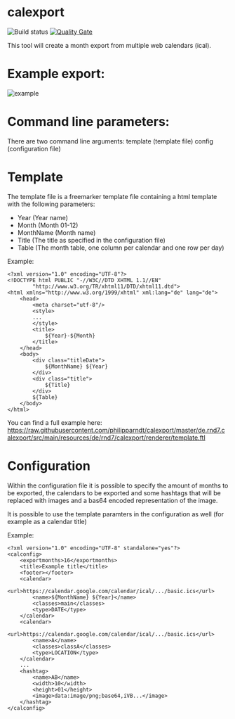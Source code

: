 # calexport

![Build status](https://travis-ci.org/philipparndt/calexport.svg?branch=master) [![Quality Gate](https://sonarcloud.io/api/badges/gate?key=de.rnd7.calexport:de.rnd7.calexport)](https://sonarcloud.io/dashboard/index/de.rnd7.calexport:de.rnd7.calexport)

This tool will create a month export from multiple web calendars (ical). 

# Example export:
![example](https://github.com/philipparndt/calexport/blob/master/example.png)

# Command line parameters:
There are two command line arguments:
template (template file)
config (configuration file)

# Template
The template file is a freemarker template file containing a html template with the following parameters:
- Year (Year name)
- Month (Month 01-12)
- MonthName (Month name)
- Title (The title as specified in the configuration file)
- Table (The month table, one column per calendar and one row per day)

Example:
```
<?xml version="1.0" encoding="UTF-8"?>
<!DOCTYPE html PUBLIC "-//W3C//DTD XHTML 1.1//EN"
        "http://www.w3.org/TR/xhtml11/DTD/xhtml11.dtd">
<html xmlns="http://www.w3.org/1999/xhtml" xml:lang="de" lang="de">
    <head>
        <meta charset="utf-8"/>
        <style>
        ...
        </style>
        <title>
            ${Year}-${Month}
        </title>
    </head>
    <body>
        <div class="titleDate">
            ${MonthName} ${Year}
        </div>
        <div class="title">
            ${Title}
        </div>
        ${Table}
    </body>
</html>
```

You can find a full example here:
https://raw.githubusercontent.com/philipparndt/calexport/master/de.rnd7.calexport/src/main/resources/de/rnd7/calexport/renderer/template.ftl

# Configuration
Within the configuration file it is possible to specify the amount of months to be exported, the calendars to be exported and some hashtags that will be replaced with images and a bas64 encoded representation of the image.

It is possible to use the template paramters in the configuration as well (for example as a calendar title)

Example:
```
<?xml version="1.0" encoding="UTF-8" standalone="yes"?>
<calconfig>
	<exportmonths>16</exportmonths>
	<title>Example title</title>
	<footer></footer>
	<calendar>
		<url>https://calendar.google.com/calendar/ical/.../basic.ics</url>
		<name>${MonthName} ${Year}</name>
		<classes>main</classes>
		<type>DATE</type>
	</calendar>
	<calendar>
		<url>https://calendar.google.com/calendar/ical/.../basic.ics</url>
		<name>A</name>
		<classes>classA</classes>
		<type>LOCATION</type>
	</calendar>	
	...
	<hashtag>
		<name>AB</name>
		<width>10</width>
		<height>01</height>
		<image>data:image/png;base64,iVB...</image>
	</hashtag>
</calconfig>
```
